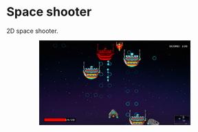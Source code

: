 # Space shooter
2D space shooter.

<p align="center">
<img width="70%" height="auto" src="../ScreenShots/GD2/screenShot1.png">
</p>
